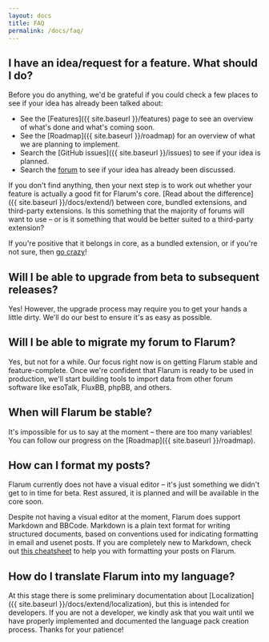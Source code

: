 ```yaml
---
layout: docs
title: FAQ
permalink: /docs/faq/
---
```

<a name="feature"></a>

## I have an idea/request for a feature. What should I do?

Before you do anything, we'd be grateful if you could check a few places to see if your idea has already been talked about:

* See the [Features]({{ site.baseurl }}/features) page to see an overview of what's done and what's coming soon.
* See the [Roadmap]({{ site.baseurl }}/roadmap) for an overview of what we are planning to implement.
* Search the [GitHub issues]({{ site.baseurl }}/issues) to see if your idea is planned.
* Search the [forum](http://discuss.flarum.org) to see if your idea has already been discussed.

If you don't find anything, then your next step is to work out whether your feature is actually a good fit for Flarum's core. [Read about the difference]({{ site.baseurl }}/docs/extend/) between core, bundled extensions, and third-party extensions. Is this something that the majority of forums will want to use – or is it something that would be better suited to a third-party extension?

If you're positive that it belongs in core, as a bundled extension, or if you're not sure, then [go crazy](https://discuss.flarum.org/t/features)!

<a name="upgrade"></a>

## Will I be able to upgrade from beta to subsequent releases?

Yes! However, the upgrade process may require you to get your hands a little dirty. We'll do our best to ensure it's as easy as possible.

<a name="migration"></a>

## Will I be able to migrate my forum to Flarum?

Yes, but not for a while. Our focus right now is on getting Flarum stable and feature-complete. Once we're confident that Flarum is ready to be used in production, we'll start building tools to import data from other forum software like esoTalk, FluxBB, phpBB, and others.

<a name="stability"></a>

## When will Flarum be stable?

It's impossible for us to say at the moment – there are too many variables! You can follow our progress on the [Roadmap]({{ site.baseurl }}/roadmap).

<a name="formatting"></a>

## How can I format my posts?

Flarum currently does not have a visual editor – it's just something we didn't get to in time for beta. Rest assured, it is planned and will be available in the core soon.

Despite not having a visual editor at the moment, Flarum does support Markdown and BBCode. Markdown is a plain text format for writing structured documents, based on conventions used for indicating formatting in email and usenet posts. If you are completely new to Markdown, check out [this cheatsheet](https://github.com/adam-p/markdown-here/wiki/Markdown-Cheatsheet) to help you with formatting your posts on Flarum.

<a name="translation"></a>

## How do I translate Flarum into my language?

At this stage there is some preliminary documentation about [Localization]({{ site.baseurl }}/docs/extend/localization), but this is intended for developers. If you are not a developer, we kindly ask that you wait until we have properly implemented and documented the language pack creation process. Thanks for your patience!

